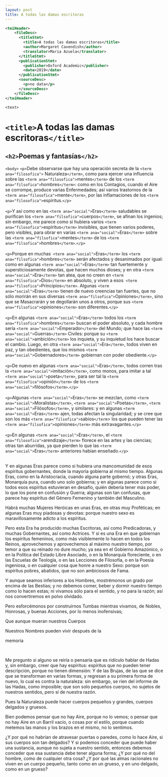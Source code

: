 ```yaml
---
layout: post
title: A todas las damas escritoras
---
```

```xml
<teiHeader>
    <fileDesc>
      <titleStmt>
        <title>A todas las damas escritoras</title>
        <author>Margaret Cavendish</author>
        <translator>Maria Azuela</translator>
      </titleStmt>
      <publicationStmt>
        <publisher>Oxford Academic</publisher>
        <date>2019</date>
      </publicationStmt>
      <sourceDesc>
        <p>no data</p>
      </sourceDesc>
    </fileDesc>
</teiHeader>
```
`<text>`
# `<title>`A todas las damas escritoras`</title>`
## `<h2>`Poemas y fantasías`</h2>`
  `<body>`
    `<p>`Debe observarse que hay una operación secreta de la `<term ana="filosofica">` Naturaleza`</term>`, como para ejercer una influencia sobre las `<term ana="filosofica">`mentes`</term>` de los `<term ana="filsofica">`hombres`</term>`: como en los Contagios, cuando el Aire se corrompe, produce varias Enfermedades; así varios trastornos de la `<term ana="filosofica">`mente`</term>`, por las inflamaciones de los `<term ana="filosofica">`espíritus</term>.`</p>`
    <br><br>
    `<p>`Y así como en las `<term ana="social">`Eras`</term>` saludables se purifican los `<term ana="filsofica">`cuerpos`</term>`, se afinan los ingenios; sin embargo, me parece como si hubiera varios `<term ana="filosofica">`espíritus`</term>` invisibles, que tienen varios poderes, pero visibles, para obrar en varias `<term ana="social">`Eras`</term>` sobre las `<term ana="filsofica">`mentes`</term>` de los `<term ana="filsofica">`hombres`</term>`.`</p>`
    <br><br>
    `<p>`Porque en muchas` <term ana="social">`Eras`</term>` los `<term ana="filsofica">`hombres`</term>` serán afectados y desanimados por igual: como en algunas `<term ana="social">`Eras`</term>` tan fuertemente y supersticiosamente devotas, que hacen muchos dioses; y en otra `<term ana="social">`Era`</term>` tan atea, que no creen en `<term ana="filsofica">`Dios`</term>` en absoluto, y viven a esos` <term ana="filsofica">`Principios`</term>`. Algunas `<term ana="social">`Eras`</term>` tienen de nuevo creencias tan fuertes, que no sólo morirán en sus diversas `<term ana="filsofica">`Opiniones`</term>`, sino que se Masacrarán y se degollarán unos a otros, porque sus `<term ana="filsofica">`opiniones`</term>` son diferentes.`</p>`
    <br><br>
    `<p>`En algunas `<term ana="social">`Eras`</term>` todos los `<term ana="filsofica">`hombres`</term>` buscan el poder absoluto, y cada hombre sería `<term ana="social">`Emperador`</term>` del Mundo; que hace las `<term ana="social">`Guerras`</term>` Civiles: porque su `<term ana="social">`ambición`</term>` los inquieta, y su inquietud los hace buscar el cambio. Luego, en otra `<term ana="social">`Era`</term>`, todos viven en paz, y tan obedientes, que los mismos `<term ana="social">`Gobernadores`</term>` gobiernan con poder obediente.`</p>`
    <br><br>
    `<p>`De nuevo en algunas `<term ana="social">`Eras`</term>`, todos corren tras la `<term ana="social">`imitación`</term>`, como monos, para imitar a tal `<term ana="social">`poeta`</term>`, para ser tal la `<term ana="filsofica">`opinión`</term>` de los `<term ana="social">`filósofos`</term>`.`</p>`
    <br><br>
    `<p>`Algunas `<term ana="social">`Eras`</term>` se mezclan, como `<term ana="social">`Moralistas`</term>`, `<term ana="social">`Poetas`</term>`, `<term ana="social">`Filósofos`</term>`, y similares: y en algunas `<term ana="social">`Eras`</term>` ajen, todas afectan la singularidad; y se cree que son los más `<term ana="filsofica">`sabios`</term`> los que pueden tener las `<term ana="filsofica">`opiniones`</term>` más extravagantes.`</p>`
    <br><br>
    `<p>`En algunas `<term ana="social">`Eras`</term>`, el `<term ana="filosofica">`arendizaje`</term>` florece en las artes y las ciencias; otras tan aburridas, ya que pierden lo que las `<term ana="social">`Eras`</term>` anteriores habían enseñado.`</p>`
    <br><br>
    <p>Y en algunas <term ana="social">Eras</term> parece como si hubiera una mancomunidad de esos <term ana="filosofica">espíritus</term> gobernantes, donde la mayoría gobierna al mismo tiempo. Algunas <term ana="social">Eras</term>, como en la <term ana="social">Aristocracia</term>, cuando alguna parte gobernó; y otras <term ana="social">Eras</term>, <term ana="social">Monarquía</term> pura, cuando uno solo gobierna; y en algunas parece como si todos esos <term ana="filosofica">espíritus</term> estuvieran en desafío, quién debería tener más poder, lo que los pone en confusión y <term ana="social">Guerra</term>; algunas son tan confusas, que parece hay <term ana="filosofica">espíritus</term> del <term ana="filsofica">Género</term> <term ana="social">Femenino</term> y también del <term ana="social">Masculino</term>.</p>
    <p>Habrá muchas <term ana="social">Mujeres Heróicas</term> en unas <term ana="social">Eras</term>, en otras muy <term ana="social"> Proféticas</term>; en algunas <term ana="social">Eras</term> muy piadosas y devotas: porque nuestro <term ana="filsofica">sexo</term> es maravillosamente adicto a los <term ana="filsofica">espíritus</term>.</p>
    <p><span ana="social" type="Cavendish">Pero esta <term ana="social">Era</term> ha producido muchas <term ana="social">Escritoras</term>, así como <term ana="social">Predicadoras</term>, y muchas <term ana="social">Gobernantes</term>, así como <term ana="social">Actrices</term>. Y si es una <term ana="social">Era</term> en que gobiernan los <term ana="filsofica">espíritus</term> <term ana="social">femeninos</term>, como más visiblemente lo hacen en todos los <term ana="social">Reinos</term>, aprovechemos y aprovechemos al máximo nuestro tiempo, por temor a que su reinado no dure mucho</span>; ya sea en el <term ana="social">Gobierno Amazónico</term>, o en la <term ana="filsofica">Política</term> del <term ana="social">Estado</term> Libre Asociado, o en la <term ana="social">Monarquía</term> floreciente, o en las <term ana="social">Escuelas</term> de Teología, o en las Lecciones de <term ana="filsofica">Filosofía</term>, o en la <term ana="filsofica">Poesía</term> ingeniosa, o en cualquier cosa que honre a nuestro <term ana="filsofica">Sexo</term>: porque son <term ana="filsofica">espíritus</term> pobres, abatidos, que no son ambiciosos de <term ana="social">Fama</term>.</p>
    <p><span ana="social" type="Cavdendish">Y aunque seamos inferiores a los <term ana="filsofica">Hombres</term>, mostrémonos un grado por encima de las <term ana="filsofica">Bestias</term>; y no debemos comer, beber y dormir nuestro tiempo como lo hacen estas; ni vivamos sólo para el <term ana="filsofica">sentido</term>, y no para la <term ana="filsofica">razón</term>; así nos convertiremos en polvo olvidado</span>.</p>
    <p>Pero esforcémonos por construirnos Tumbas mientras vivamos, de Nobles, Honrosas, y buenas Acciones, por lo menos inofensivas;</p>
    <p>Que aunque mueran nuestros <term ana="filsofica">Cuerpos</term></p>
    <p>Nuestros Nombres pueden vivir después de la</p>
    <p><term ana="filsofica">memoria</term></p>
    <br>
    <p>Me pregunto si alguno se reiría o pensaría que <span ana="filsofica" type="Cavendish">es ridículo hablar de <term ana="social">Hadas</term> y, sin embargo, creer que hay <term ana="filsofica">espíritus</term></span>: <term ana="filsofica">espíritus</term> que no pueden tener descripción, porque no tienen dimensión: Y de las <term ana="social">Brujas</term>, de las que se dice que se transforman en varias formas, y regresan a su primera forma de nuevo, lo cual es contra la <term ana="filsofica">naturaleza</term>: sin embargo, se ríen del informe de las <term ana="social">Hadas</term>, como imposible; que son solo pequeños <term ana="filsofica">cuerpos</term>, no sujetos de nuestros <term ana="filsofica">sentidos</term>, pero sí de nuestra <term ana="filsofica">razón</term>.</p>
    <p>Pues la <term ana="filsofica">Naturaleza</term> puede hacer cuerpos pequeños y grandes, cuerpos delgados y gruesos.</p>
    <p>Bien podemos pensar que no hay Aire, porque no lo vemos; o pensar que no hay Aire en un Barril vacío, o cosas por el estilo, porque cuando metemos las manos y los brazos en el mismo, no lo sentimos.</p>
    <p>¿Y por qué no habrían de atravesar puertas o paredes, como lo hace Aire, si sus <term ana="filosofica">cuerpos</term> son tan delgados? Y <span ana="filsofica" type="Cavendish">si podemos conceder que puede haber una <term ana="filosofica">sustancia</term>, aunque no sujeta a nuestro <term ana="filosofica">sentido</term>, entonces debemos conceder que esa <term ana="filosofica">sustancia</term> debe tener alguna <term ana="filosofica">forma</term></span>; ¿Y por qué no del <term ana="filosofica">hombre</term>, como de cualquier otra cosa? ¿Y por qué las <term ana="filosofica">almas racionales</term> no viven en un <term ana="filosofica">cuerpo</term> pequeño, tanto como en un grueso, y en uno delgado, como en un grueso?</p>

  </body>
</text>
</TEI>
